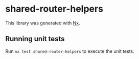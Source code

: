 # shared-router-helpers

This library was generated with [Nx](https://nx.dev).

## Running unit tests

Run `nx test shared-router-helpers` to execute the unit tests.
